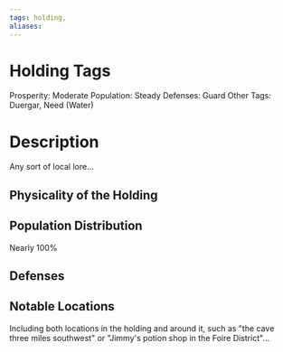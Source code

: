 ```yaml
---
tags: holding,
aliases:
---
```


# Holding Tags
Prosperity: Moderate
Population: Steady
Defenses: Guard
Other Tags: Duergar, Need (Water)

# Description
Any sort of local lore...
## Physicality of the Holding

## Population Distribution
Nearly 100% 

## Defenses

## Notable Locations
Including both locations in the holding and around it, such as "the cave three miles southwest" or "Jimmy's potion shop in the Foire District"...

